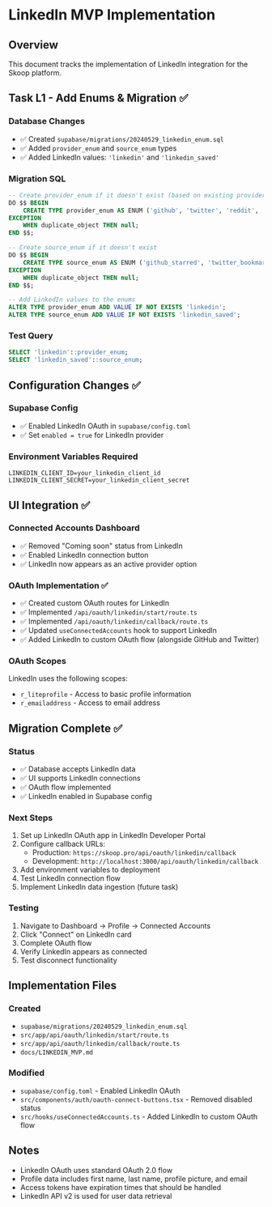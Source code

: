 # LinkedIn MVP Implementation

## Overview
This document tracks the implementation of LinkedIn integration for the Skoop platform.

## Task L1 - Add Enums & Migration ✅

### Database Changes
- ✅ Created `supabase/migrations/20240529_linkedin_enum.sql`
- ✅ Added `provider_enum` and `source_enum` types
- ✅ Added LinkedIn values: `'linkedin'` and `'linkedin_saved'`

### Migration SQL
```sql
-- Create provider_enum if it doesn't exist (based on existing provider_type)
DO $$ BEGIN
    CREATE TYPE provider_enum AS ENUM ('github', 'twitter', 'reddit', 'stack');
EXCEPTION
    WHEN duplicate_object THEN null;
END $$;

-- Create source_enum if it doesn't exist
DO $$ BEGIN
    CREATE TYPE source_enum AS ENUM ('github_starred', 'twitter_bookmarks', 'reddit_saved', 'stack_bookmarks');
EXCEPTION
    WHEN duplicate_object THEN null;
END $$;

-- Add LinkedIn values to the enums
ALTER TYPE provider_enum ADD VALUE IF NOT EXISTS 'linkedin';
ALTER TYPE source_enum ADD VALUE IF NOT EXISTS 'linkedin_saved';
```

### Test Query
```sql
SELECT 'linkedin'::provider_enum;
SELECT 'linkedin_saved'::source_enum;
```

## Configuration Changes ✅

### Supabase Config
- ✅ Enabled LinkedIn OAuth in `supabase/config.toml`
- ✅ Set `enabled = true` for LinkedIn provider

### Environment Variables Required
```env
LINKEDIN_CLIENT_ID=your_linkedin_client_id
LINKEDIN_CLIENT_SECRET=your_linkedin_client_secret
```

## UI Integration ✅

### Connected Accounts Dashboard
- ✅ Removed "Coming soon" status from LinkedIn
- ✅ Enabled LinkedIn connection button
- ✅ LinkedIn now appears as an active provider option

### OAuth Implementation ✅
- ✅ Created custom OAuth routes for LinkedIn
- ✅ Implemented `/api/oauth/linkedin/start/route.ts`
- ✅ Implemented `/api/oauth/linkedin/callback/route.ts`
- ✅ Updated `useConnectedAccounts` hook to support LinkedIn
- ✅ Added LinkedIn to custom OAuth flow (alongside GitHub and Twitter)

### OAuth Scopes
LinkedIn uses the following scopes:
- `r_liteprofile` - Access to basic profile information
- `r_emailaddress` - Access to email address

## Migration Complete ✅

### Status
- ✅ Database accepts LinkedIn data
- ✅ UI supports LinkedIn connections
- ✅ OAuth flow implemented
- ✅ LinkedIn enabled in Supabase config

### Next Steps
1. Set up LinkedIn OAuth app in LinkedIn Developer Portal
2. Configure callback URLs:
   - Production: `https://skoop.pro/api/oauth/linkedin/callback`
   - Development: `http://localhost:3000/api/oauth/linkedin/callback`
3. Add environment variables to deployment
4. Test LinkedIn connection flow
5. Implement LinkedIn data ingestion (future task)

### Testing
1. Navigate to Dashboard → Profile → Connected Accounts
2. Click "Connect" on LinkedIn card
3. Complete OAuth flow
4. Verify LinkedIn appears as connected
5. Test disconnect functionality

## Implementation Files

### Created
- `supabase/migrations/20240529_linkedin_enum.sql`
- `src/app/api/oauth/linkedin/start/route.ts`
- `src/app/api/oauth/linkedin/callback/route.ts`
- `docs/LINKEDIN_MVP.md`

### Modified
- `supabase/config.toml` - Enabled LinkedIn OAuth
- `src/components/auth/oauth-connect-buttons.tsx` - Removed disabled status
- `src/hooks/useConnectedAccounts.ts` - Added LinkedIn to custom OAuth flow

## Notes
- LinkedIn OAuth uses standard OAuth 2.0 flow
- Profile data includes first name, last name, profile picture, and email
- Access tokens have expiration times that should be handled
- LinkedIn API v2 is used for user data retrieval 